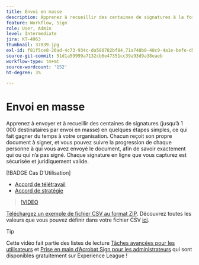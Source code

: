 ```yaml
---
title: Envoi en masse
description: Apprenez à recueillir des centaines de signatures à la fois pour n’importe quel document en quelques étapes simples
feature: Workflow, Sign
role: User, Admin
level: Intermediate
jira: KT-4963
thumbnail: 37839.jpg
exl-id: f81f5ce8-26ad-4c73-934c-da580782bf84,71a748b0-48c9-4a1e-befe-d5f311d6c05e
source-git-commit: 51d1a59999a7132cb6e47351cc39a93d9a38eaeb
workflow-type: tm+mt
source-wordcount: '152'
ht-degree: 3%

---
```


# Envoi en masse

Apprenez à envoyer et à recueillir des centaines de signatures (jusqu’à 1 000 destinataires par envoi en masse) en quelques étapes simples, ce qui fait gagner du temps à votre organisation. Chacun reçoit son propre document à signer, et vous pouvez suivre la progression de chaque personne à qui vous avez envoyé le document, afin de savoir exactement qui ou qui n’a pas signé. Chaque signature en ligne que vous capturez est sécurisée et juridiquement valide.

[!BADGE Cas D’Utilisation]

* [Accord de télétravail](https://experienceleague.adobe.com/docs/document-cloud-learn/sign-learning-hub/expand/recipes/gov/usecasegovtelework.html?lang=en)
* [Accord de stratégie](https://experienceleague.adobe.com/docs/document-cloud-learn/sign-learning-hub/expand/recipes/com/usecasecompolicy.html?lang=en)

>[!VIDEO](https://video.tv.adobe.com/v/33655?quality=12&learn=on&hidetitle=true)

[Téléchargez un exemple de fichier CSV au format ZIP](../assets/sendInBulkSample.zip). Découvrez toutes les valeurs que vous pouvez définir dans votre fichier CSV [ici](https://helpx.adobe.com/sign/adv-user/send-in-bulk/send-with-csv.html).

>[!TIP]
>
Cette vidéo fait partie des listes de lecture [Tâches avancées pour les utilisateurs](https://experienceleague.adobe.com/en/playlists/acrobat-sign-perform-advanced-tasks-business-users) et [Prise en main d’Acrobat Sign pour les administrateurs](https://experienceleague.adobe.com/en/playlists/acrobat-sign-get-started-administrators) qui sont disponibles gratuitement sur Experience League !
